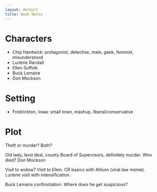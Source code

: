 ```yaml
---
layout: default
title: Book Notes
---
```


Characters
==========

+ Chip Hardwick: protagonist, detective, male, geek, feminist, misunderstood
+ Lurlene Randall
+ Ellen Suffolk
+ Buck Lemaire
+ Don Mockson


Setting
=======

+ Fredrickton, Iowa: small town, mashup, liberal/conservative


Plot
====

Theft or murder?  Both?

Old lady, land deal, county Board of Supervisors, definitely murder.  Who
died? Don Mockson

Visit to widow?  Visit to Ellen. CR basics with Allison (viral law meme).  Lurlene visit with
intensification. 

Buck Lemaire confrontation.  Where does he get suspicious?
